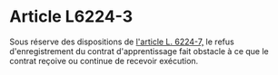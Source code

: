 # Article L6224-3

Sous réserve des dispositions de [l'article L. 6224-7,][1] le refus d'enregistrement du contrat d'apprentissage fait obstacle à ce que le contrat reçoive ou continue de recevoir exécution.

 [1]: /affichCodeArticle.do?cidTexte=LEGITEXT000006072050&idArticle=LEGIARTI000006904051&dateTexte=&categorieLien=cid